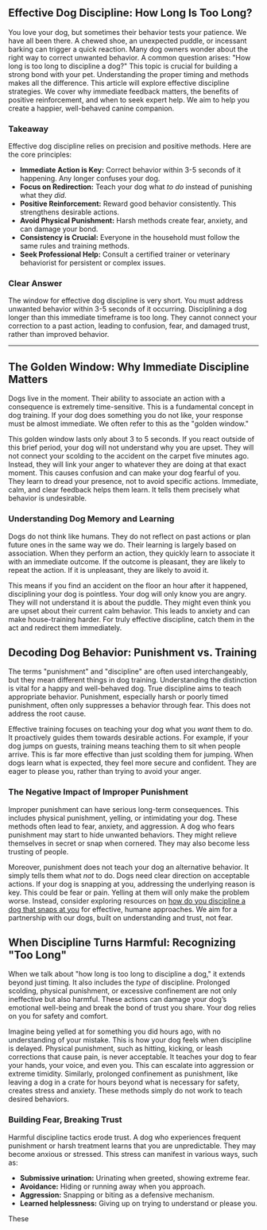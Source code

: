 ## Effective Dog Discipline: How Long Is Too Long?

You love your dog, but sometimes their behavior tests your patience. We have all been there. A chewed shoe, an unexpected puddle, or incessant barking can trigger a quick reaction. Many dog owners wonder about the right way to correct unwanted behavior. A common question arises: "How long is too long to discipline a dog?" This topic is crucial for building a strong bond with your pet. Understanding the proper timing and methods makes all the difference. This article will explore effective discipline strategies. We cover why immediate feedback matters, the benefits of positive reinforcement, and when to seek expert help. We aim to help you create a happier, well-behaved canine companion.

### Takeaway

Effective dog discipline relies on precision and positive methods. Here are the core principles:

*   **Immediate Action is Key:** Correct behavior within 3-5 seconds of it happening. Any longer confuses your dog.
*   **Focus on Redirection:** Teach your dog what *to do* instead of punishing what they *did*.
*   **Positive Reinforcement:** Reward good behavior consistently. This strengthens desirable actions.
*   **Avoid Physical Punishment:** Harsh methods create fear, anxiety, and can damage your bond.
*   **Consistency is Crucial:** Everyone in the household must follow the same rules and training methods.
*   **Seek Professional Help:** Consult a certified trainer or veterinary behaviorist for persistent or complex issues.

### Clear Answer

The window for effective dog discipline is very short. You must address unwanted behavior within 3-5 seconds of it occurring. Disciplining a dog longer than this immediate timeframe is too long. They cannot connect your correction to a past action, leading to confusion, fear, and damaged trust, rather than improved behavior.

---

## The Golden Window: Why Immediate Discipline Matters

Dogs live in the moment. Their ability to associate an action with a consequence is extremely time-sensitive. This is a fundamental concept in dog training. If your dog does something you do not like, your response must be almost immediate. We often refer to this as the "golden window."

This golden window lasts only about 3 to 5 seconds. If you react outside of this brief period, your dog will not understand why you are upset. They will not connect your scolding to the accident on the carpet five minutes ago. Instead, they will link your anger to whatever they are doing at that exact moment. This causes confusion and can make your dog fearful of you. They learn to dread your presence, not to avoid specific actions. Immediate, calm, and clear feedback helps them learn. It tells them precisely what behavior is undesirable.

### Understanding Dog Memory and Learning

Dogs do not think like humans. They do not reflect on past actions or plan future ones in the same way we do. Their learning is largely based on association. When they perform an action, they quickly learn to associate it with an immediate outcome. If the outcome is pleasant, they are likely to repeat the action. If it is unpleasant, they are likely to avoid it.

This means if you find an accident on the floor an hour after it happened, disciplining your dog is pointless. Your dog will only know you are angry. They will not understand it is about the puddle. They might even think you are upset about their current calm behavior. This leads to anxiety and can make house-training harder. For truly effective discipline, catch them in the act and redirect them immediately.

## Decoding Dog Behavior: Punishment vs. Training

The terms "punishment" and "discipline" are often used interchangeably, but they mean different things in dog training. Understanding the distinction is vital for a happy and well-behaved dog. True discipline aims to teach appropriate behavior. Punishment, especially harsh or poorly timed punishment, often only suppresses a behavior through fear. This does not address the root cause.

Effective training focuses on teaching your dog what you *want* them to do. It proactively guides them towards desirable actions. For example, if your dog jumps on guests, training means teaching them to sit when people arrive. This is far more effective than just scolding them for jumping. When dogs learn what is expected, they feel more secure and confident. They are eager to please you, rather than trying to avoid your anger.

### The Negative Impact of Improper Punishment

Improper punishment can have serious long-term consequences. This includes physical punishment, yelling, or intimidating your dog. These methods often lead to fear, anxiety, and aggression. A dog who fears punishment may start to hide unwanted behaviors. They might relieve themselves in secret or snap when cornered. They may also become less trusting of people.

Moreover, punishment does not teach your dog an alternative behavior. It simply tells them what *not* to do. Dogs need clear direction on acceptable actions. If your dog is snapping at you, addressing the underlying reason is key. This could be fear or pain. Yelling at them will only make the problem worse. Instead, consider exploring resources on [how do you discipline a dog that snaps at you](https://beacleaner.com/how-do-you-discipline-a-dog-that-snaps-at-you) for effective, humane approaches. We aim for a partnership with our dogs, built on understanding and trust, not fear.

## When Discipline Turns Harmful: Recognizing "Too Long"

When we talk about "how long is too long to discipline a dog," it extends beyond just timing. It also includes the *type* of discipline. Prolonged scolding, physical punishment, or excessive confinement are not only ineffective but also harmful. These actions can damage your dog’s emotional well-being and break the bond of trust you share. Your dog relies on you for safety and comfort.

Imagine being yelled at for something you did hours ago, with no understanding of your mistake. This is how your dog feels when discipline is delayed. Physical punishment, such as hitting, kicking, or leash corrections that cause pain, is never acceptable. It teaches your dog to fear your hands, your voice, and even you. This can escalate into aggression or extreme timidity. Similarly, prolonged confinement as punishment, like leaving a dog in a crate for hours beyond what is necessary for safety, creates stress and anxiety. These methods simply do not work to teach desired behaviors.

### Building Fear, Breaking Trust

Harmful discipline tactics erode trust. A dog who experiences frequent punishment or harsh treatment learns that you are unpredictable. They may become anxious or stressed. This stress can manifest in various ways, such as:

*   **Submissive urination:** Urinating when greeted, showing extreme fear.
*   **Avoidance:** Hiding or running away when you approach.
*   **Aggression:** Snapping or biting as a defensive mechanism.
*   **Learned helplessness:** Giving up on trying to understand or please you.

These